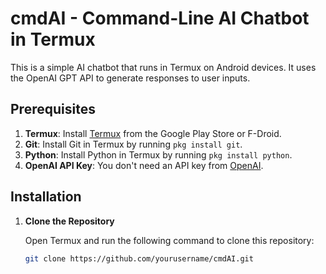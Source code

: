 # cmdAI - Command-Line AI Chatbot in Termux

This is a simple AI chatbot that runs in Termux on Android devices. It uses the OpenAI GPT API to generate responses to user inputs.

## Prerequisites

1. **Termux**: Install [Termux](https://play.google.com/store/apps/details?id=com.termux) from the Google Play Store or F-Droid.
2. **Git**: Install Git in Termux by running `pkg install git`.
3. **Python**: Install Python in Termux by running `pkg install python`.
4. **OpenAI API Key**: You don't need an API key from [OpenAI](https://openai.com/).

## Installation

1. **Clone the Repository**

   Open Termux and run the following command to clone this repository:

   ```bash
   git clone https://github.com/yourusername/cmdAI.git
